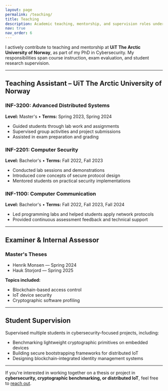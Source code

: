 ```yaml
---
layout: page
permalink: /teaching/
title: Teaching
description: Academic teaching, mentorship, and supervision roles undertaken during PhD at UiT.
nav: true
nav_order: 6
---
```


I actively contribute to teaching and mentorship at **UiT The Arctic University of Norway**, as part of my PhD in Cybersecurity. My responsibilities span course instruction, exam evaluation, and student research supervision.

---

## Teaching Assistant – UiT The Arctic University of Norway

### INF-3200: Advanced Distributed Systems  
**Level:** Master's • **Terms:** Spring 2023, Spring 2024  
- Guided students through lab work and assignments  
- Supervised group activities and project submissions  
- Assisted in exam preparation and grading  

### INF-2201: Computer Security  
**Level:** Bachelor's • **Terms:** Fall 2022, Fall 2023  
- Conducted lab sessions and demonstrations  
- Introduced core concepts of secure protocol design  
- Mentored students on practical security implementations  

### INF-1100: Computer Communication  
**Level:** Bachelor's • **Terms:** Fall 2022, Fall 2023, Fall 2024  
- Led programming labs and helped students apply network protocols  
- Provided continuous assessment feedback and technical support  

---

## Examiner & Internal Assessor

### Master's Theses  
- Henrik Monsen — Spring 2024  
- Hauk Storjord — Spring 2025  

**Topics included:**  
- Blockchain-based access control  
- IoT device security  
- Cryptographic software profiling  

---

## Student Supervision

Supervised multiple students in cybersecurity-focused projects, including:
- Benchmarking lightweight cryptographic primitives on embedded devices  
- Building secure bootstrapping frameworks for distributed IoT  
- Designing blockchain-integrated identity management systems  

---

If you're interested in working together on a thesis or project in **cybersecurity, cryptographic benchmarking, or distributed IoT**, feel free to [reach out](mailto:khann.mohsin@icloud.com).
